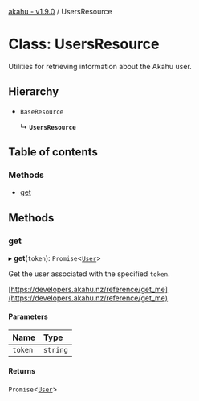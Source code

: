 [akahu - v1.9.0](../README.md) / UsersResource

# Class: UsersResource

Utilities for retrieving information about the Akahu user.

## Hierarchy

- `BaseResource`

  ↳ **`UsersResource`**

## Table of contents

### Methods

- [get](UsersResource.md#get)

## Methods

### get

▸ **get**(`token`): `Promise`<[`User`](../README.md#user)\>

Get the user associated with the specified `token`.

[https://developers.akahu.nz/reference/get_me](https://developers.akahu.nz/reference/get_me)

#### Parameters

| Name | Type |
| :------ | :------ |
| `token` | `string` |

#### Returns

`Promise`<[`User`](../README.md#user)\>
